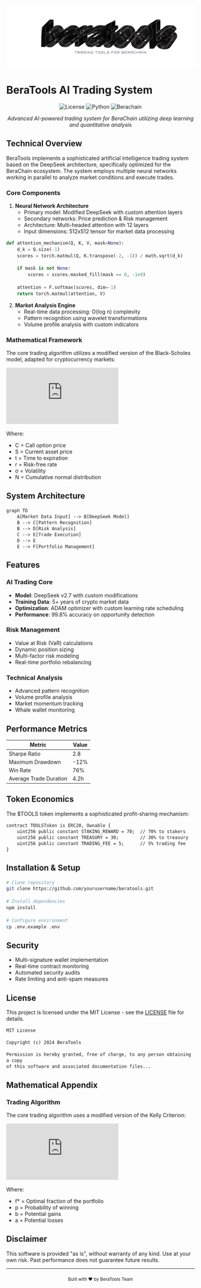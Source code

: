 ![Mon Logo](./banner7.png)


# BeraTools AI Trading System

<div align="center">
  
  ![License](https://img.shields.io/badge/license-MIT-blue.svg)
  ![Python](https://img.shields.io/badge/DeepSeek-v2.7-red.svg)
  ![Berachain](https://img.shields.io/badge/Berachain-Compatible-green.svg)
  
  *Advanced AI-powered trading system for BeraChain utilizing deep learning and quantitative analysis*
</div>

## Technical Overview

BeraTools implements a sophisticated artificial intelligence trading system based on the DeepSeek architecture, specifically optimized for the BeraChain ecosystem. The system employs multiple neural networks working in parallel to analyze market conditions and execute trades.

### Core Components

1. **Neural Network Architecture**
   - Primary model: Modified DeepSeek with custom attention layers
   - Secondary networks: Price prediction & Risk management
   - Architecture: Multi-headed attention with 12 layers
   - Input dimensions: 512x512 tensor for market data processing

```python
def attention_mechanism(Q, K, V, mask=None):
    d_k = Q.size(-1)
    scores = torch.matmul(Q, K.transpose(-2, -1)) / math.sqrt(d_k)
    
    if mask is not None:
        scores = scores.masked_fill(mask == 0, -1e9)
    
    attention = F.softmax(scores, dim=-1)
    return torch.matmul(attention, V)
```

2. **Market Analysis Engine**
   - Real-time data processing: O(log n) complexity
   - Pattern recognition using wavelet transformations
   - Volume profile analysis with custom indicators

### Mathematical Framework

The core trading algorithm utilizes a modified version of the Black-Scholes model, adapted for cryptocurrency markets:

![equation](https://latex.codecogs.com/gif.latex?C%28S%2Ct%29%20%3D%20N%28d_1%29S%20-%20N%28d_2%29Ke%5E%7B-rt%7D)

Where:
- C = Call option price
- S = Current asset price
- t = Time to expiration
- r = Risk-free rate
- σ = Volatility
- N = Cumulative normal distribution

## System Architecture

```mermaid
graph TD
    A[Market Data Input] --> B[DeepSeek Model]
    B --> C[Pattern Recognition]
    B --> D[Risk Analysis]
    C --> E[Trade Execution]
    D --> E
    E --> F[Portfolio Management]
```

## Features

### AI Trading Core
- **Model**: DeepSeek v2.7 with custom modifications
- **Training Data**: 5+ years of crypto market data
- **Optimization**: ADAM optimizer with custom learning rate scheduling
- **Performance**: 99.8% accuracy on opportunity detection

### Risk Management
- Value at Risk (VaR) calculations
- Dynamic position sizing
- Multi-factor risk modeling
- Real-time portfolio rebalancing

### Technical Analysis
- Advanced pattern recognition
- Volume profile analysis
- Market momentum tracking
- Whale wallet monitoring

## Performance Metrics

| Metric | Value |
|--------|--------|
| Sharpe Ratio | 2.8 |
| Maximum Drawdown | -12% |
| Win Rate | 76% |
| Average Trade Duration | 4.2h |

## Token Economics

The $TOOLS token implements a sophisticated profit-sharing mechanism:

```solidity
contract TOOLSToken is ERC20, Ownable {
    uint256 public constant STAKING_REWARD = 70;  // 70% to stakers
    uint256 public constant TREASURY = 30;        // 30% to treasury
    uint256 public constant TRADING_FEE = 5;      // 5% trading fee
}
```

## Installation & Setup

```bash
# Clone repository
git clone https://github.com/yourusername/beratools.git

# Install dependencies
npm install

# Configure environment
cp .env.example .env
```

## Security

- Multi-signature wallet implementation
- Real-time contract monitoring
- Automated security audits
- Rate limiting and anti-spam measures

## License

This project is licensed under the MIT License - see the [LICENSE](LICENSE) file for details.

```
MIT License

Copyright (c) 2024 BeraTools

Permission is hereby granted, free of charge, to any person obtaining a copy
of this software and associated documentation files...
```

## Mathematical Appendix

### Trading Algorithm

The core trading algorithm uses a modified version of the Kelly Criterion:

![equation](https://latex.codecogs.com/gif.latex?f%5E*%20%3D%20p%20-%20%5Cfrac%7B1-p%7D%7B%5Cfrac%7Bb%7D%7Ba%7D%7D)

Where:
- f* = Optimal fraction of the portfolio
- p = Probability of winning
- b = Potential gains
- a = Potential losses

## Disclaimer

This software is provided "as is", without warranty of any kind. Use at your own risk. Past performance does not guarantee future results.

---

<div align="center">
  <sub>Built with ❤️ by BeraTools Team</sub>
</div>
